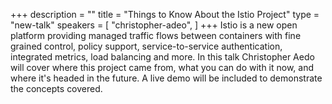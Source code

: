 +++
description = ""
title = "Things to Know About the Istio Project"
type = "new-talk"
speakers = [
        "christopher-adeo",
]
+++
Istio is a new open platform providing managed traffic flows between containers with fine grained control, policy support, service-to-service authentication, integrated metrics, load balancing and more. In this talk Christopher Aedo will cover where this project came from, what you can do with it now, and where it's headed in the future. A live demo will be included to demonstrate the concepts covered.